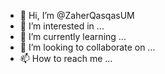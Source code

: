 - 👋 Hi, I’m @ZaherQasqasUM
- 👀 I’m interested in ...
- 🌱 I’m currently learning ...
- 💞️ I’m looking to collaborate on ...
- 📫 How to reach me ...

<!---
ZaherQasqasUM/ZaherQasqasUM is a ✨ special ✨ repository because its `README.md` (this file) appears on your GitHub profile.
You can click the Preview link to take a look at your changes.
--->
